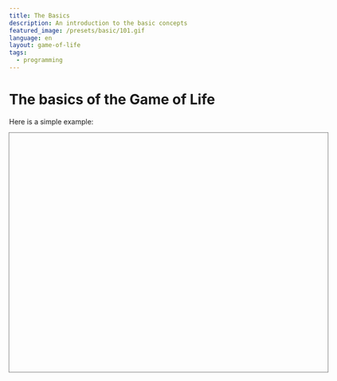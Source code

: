 ```yaml
---
title: The Basics
description: An introduction to the basic concepts
featured_image: /presets/basic/101.gif
language: en
layout: game-of-life
tags:
  - programming
---
```


# The basics of the Game of Life

Here is a simple example:

<script src="https://cdn.tailwindcss.com?plugins=typography"></script>
<script>
  tailwind.config = { darkMode: "class" };
  document.body.classList.add('dark')
</script>
<script src="/game/js/web-component.js"></script>
<div class="flex" style="width: 640px; height: 480px; outline: gray solid 1px">
  <game-of-life
    class="flex flex-col flex-1 justify-start w-full h-full"
    view="html"
    title="Demo of Life"
    image="/presets/simple/traffic-circle.gif"
    width="100"
    height="100"
    scale="10"
    delay="0"
  ></game-board>
</div>
